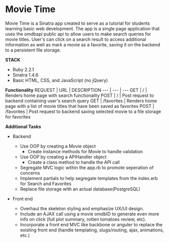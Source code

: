 # Movie Time

Movie Time is a Sinatra app created to serve as a tutorial for students learning basic web development. The app is a single page application that uses the omdbapi public api to allow users to make search queries for movie titles. User's can click on a search result to access additional information as well as mark a movie as a favorite, saving it on the backend to a persistent file storage. 

**STACK**
* Ruby 2.2.1
* Sinatra 1.4.6
* Basic HTML, CSS, and JavaScript (no jQuery)

**Functionality**
REQUEST | URL | DESCRIPTION
--- | --- | ---
GET | / | Renders home page with search functionality
POST | / | Post request to backend containing user's search query
GET | /favorites | Renders home page with a list of movie titles that have been saved as favorites
POST | /favorites | Post request to backend saving selected movie to a file storage for favorites

**Additional Tasks**
* Backend
	* Use OOP by creating a Movie object
		* Create instance methods for Movie to handle validation
	* Use OOP by creating a APIHandler object
		* Create a class method to handle the API call
	* Segregate MVC logic within the app.rb to promote seperation of concerns
	* Implement partials to help segregate templates from the index.erb for Search and Favorites
	* Replace file storage with an actual database(PostgreSQL)

* Front end
	* Overhaul the skeleton styling and emphasize UX/UI design. 
	* Include an AJAX call using a movie omdbID to generate even more info on click (full plot summary, rotten tomatoes review, etc).
	* Incorporate a front end MVC like backbone or anguler to replace the existing front end (handle templating, slugs/routing, ajax, animations, etc.)
